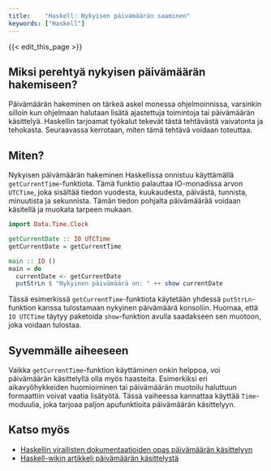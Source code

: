 ```yaml
---
title:    "Haskell: Nykyisen päivämäärän saaminen"
keywords: ["Haskell"]
---
```


{{< edit_this_page >}}

## Miksi perehtyä nykyisen päivämäärän hakemiseen?

Päivämäärän hakeminen on tärkeä askel monessa ohjelmoinnissa, varsinkin silloin kun ohjelmaan halutaan lisätä ajastettuja toimintoja tai päivämäärän käsittelyä. Haskellin tarjoamat työkalut tekevät tästä tehtävästä vaivatonta ja tehokasta. Seuraavassa kerrotaan, miten tämä tehtävä voidaan toteuttaa.

## Miten?

Nykyisen päivämäärän hakeminen Haskellissa onnistuu käyttämällä `getCurrentTime`-funktiota. Tämä funktio palauttaa IO-monadissa arvon `UTCTime`, joka sisältää tiedon vuodesta, kuukaudesta, päivästä, tunnista, minuutista ja sekunnista. Tämän tiedon pohjalta päivämäärää voidaan käsitellä ja muokata tarpeen mukaan.

```Haskell
import Data.Time.Clock

getCurrentDate :: IO UTCTime
getCurrentDate = getCurrentTime

main :: IO ()
main = do
  currentDate <- getCurrentDate
  putStrLn $ "Nykyinen päivämäärä on: " ++ show currentDate
```

Tässä esimerkissä `getCurrentTime`-funktiota käytetään yhdessä `putStrLn`-funktion kanssa tulostamaan nykyinen päivämäärä konsoliin. Huomaa, että `IO UTCTime` täytyy paketoida `show`-funktion avulla saadakseen sen muotoon, joka voidaan tulostaa.

## Syvemmälle aiheeseen

Vaikka `getCurrentTime`-funktion käyttäminen onkin helppoa, voi päivämäärän käsittelyllä olla myös haasteita. Esimerkiksi eri aikavyöhykkeiden huomioiminen tai päivämäärän muotoilu haluttuun formaattiin voivat vaatia lisätyötä. Tässä vaiheessa kannattaa käyttää `Time`-moduulia, joka tarjoaa paljon apufunktioita päivämäärän käsittelyyn.

## Katso myös

- [Haskellin virallisten dokumentaatioiden opas päivämäärän käsittelyyn](https://downloads.haskell.org/~ghc/latest/docs/html/libraries/time-1.9.3/Data-Time.html)
- [Haskell-wikin artikkeli päivämäärän käsittelystä](https://wiki.haskell.org/Date_and_time)